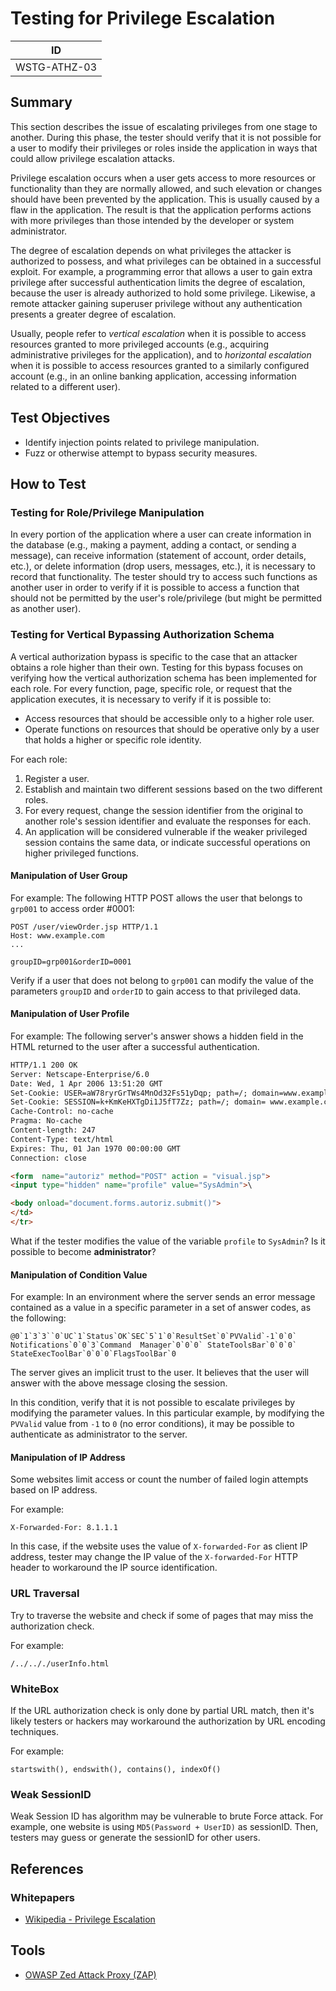 # Testing for Privilege Escalation

|ID          |
|------------|
|WSTG-ATHZ-03|

## Summary

This section describes the issue of escalating privileges from one stage to another. During this phase, the tester should verify that it is not possible for a user to modify their privileges or roles inside the application in ways that could allow privilege escalation attacks.

Privilege escalation occurs when a user gets access to more resources or functionality than they are normally allowed, and such elevation or changes should have been prevented by the application. This is usually caused by a flaw in the application. The result is that the application performs actions with more privileges than those intended by the developer or system administrator.

The degree of escalation depends on what privileges the attacker is authorized to possess, and what privileges can be obtained in a successful exploit. For example, a programming error that allows a user to gain extra privilege after successful authentication limits the degree of escalation, because the user is already authorized to hold some privilege. Likewise, a remote attacker gaining superuser privilege without any authentication presents a greater degree of escalation.

Usually, people refer to *vertical escalation* when it is possible to access resources granted to more privileged accounts (e.g., acquiring administrative privileges for the application), and to *horizontal escalation* when it is possible to access resources granted to a similarly configured account (e.g., in an online banking application, accessing information related to a different user).

## Test Objectives

- Identify injection points related to privilege manipulation.
- Fuzz or otherwise attempt to bypass security measures.

## How to Test

### Testing for Role/Privilege Manipulation

In every portion of the application where a user can create information in the database (e.g., making a payment, adding a contact, or sending a message), can receive information (statement of account, order details, etc.), or delete information (drop users, messages, etc.), it is necessary to record that functionality. The tester should try to access such functions as another user in order to verify if it is possible to access a function that should not be permitted by the user's role/privilege (but might be permitted as another user).

### Testing for Vertical Bypassing Authorization Schema

A vertical authorization bypass is specific to the case that an attacker obtains a role higher than their own. Testing for this bypass focuses on verifying how the vertical authorization schema has been implemented for each role. For every function, page, specific role, or request that the application executes, it is necessary to verify if it is possible to:

- Access resources that should be accessible only to a higher role user.
- Operate functions on resources that should be operative only by a user that holds a higher or specific role identity.

For each role:

1. Register a user.
2. Establish and maintain two different sessions based on the two different roles.
3. For every request, change the session identifier from the original to another role's session identifier and evaluate the responses for each.
4. An application will be considered vulnerable if the weaker privileged session contains the same data, or indicate successful operations on higher privileged functions.

#### Manipulation of User Group

For example:
The following HTTP POST allows the user that belongs to `grp001` to access order #0001:

```http
POST /user/viewOrder.jsp HTTP/1.1
Host: www.example.com
...

groupID=grp001&orderID=0001
```

Verify if a user that does not belong to `grp001` can modify the value of the parameters `groupID` and `orderID` to gain access to that privileged data.

#### Manipulation of User Profile

For example:
The following server's answer shows a hidden field in the HTML returned to the user after a successful authentication.

```html
HTTP/1.1 200 OK
Server: Netscape-Enterprise/6.0
Date: Wed, 1 Apr 2006 13:51:20 GMT
Set-Cookie: USER=aW78ryrGrTWs4MnOd32Fs51yDqp; path=/; domain=www.example.com
Set-Cookie: SESSION=k+KmKeHXTgDi1J5fT7Zz; path=/; domain= www.example.com
Cache-Control: no-cache
Pragma: No-cache
Content-length: 247
Content-Type: text/html
Expires: Thu, 01 Jan 1970 00:00:00 GMT
Connection: close

<form  name="autoriz" method="POST" action = "visual.jsp">
<input type="hidden" name="profile" value="SysAdmin">\

<body onload="document.forms.autoriz.submit()">
</td>
</tr>
```

What if the tester modifies the value of the variable `profile` to `SysAdmin`? Is it possible to become **administrator**?

#### Manipulation of Condition Value

For example:
In an environment where the server sends an error message contained as a value in a specific parameter in a set of answer codes, as the following:

```text
@0`1`3`3``0`UC`1`Status`OK`SEC`5`1`0`ResultSet`0`PVValid`-1`0`0` Notifications`0`0`3`Command  Manager`0`0`0` StateToolsBar`0`0`0`
StateExecToolBar`0`0`0`FlagsToolBar`0
```

The server gives an implicit trust to the user. It believes that the user will answer with the above message closing the session.

In this condition, verify that it is not possible to escalate privileges by modifying the parameter values. In this particular example, by modifying the `PVValid` value from `-1` to `0` (no error conditions), it may be possible to authenticate as administrator to the server.

#### Manipulation of IP Address

Some websites limit access or count the number of failed login attempts based on IP address.

For example:

```text
X-Forwarded-For: 8.1.1.1
```

In this case, if the website uses the value of `X-forwarded-For` as client IP address, tester may change the IP value of the `X-forwarded-For` HTTP header to workaround the IP source identification.

### URL Traversal

Try to traverse the website and check if some of pages that may miss the authorization check.

For example:

```text
/../.././userInfo.html
```

### WhiteBox

If the URL authorization check is only done by partial URL match, then it's likely testers or hackers may workaround the authorization by URL encoding techniques.

For example:

```text
startswith(), endswith(), contains(), indexOf()
```

### Weak SessionID

Weak Session ID has algorithm may be vulnerable to brute Force attack. For example, one website is using `MD5(Password + UserID)` as sessionID. Then, testers may guess or generate the sessionID for other users.

## References

### Whitepapers

- [Wikipedia - Privilege Escalation](https://en.wikipedia.org/wiki/Privilege_escalation)

## Tools

- [OWASP Zed Attack Proxy (ZAP)](https://www.zaproxy.org)
